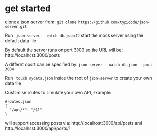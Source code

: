 # get started
clone a json-server from: ```git clone https://github.com/typicode/json-server.git```

Run ``` json-server --watch db.json``` to start the mock server using the default data file

By default the server runs on port 3000 so the URL will be: http://localhost:3000/posts

A differnt oport can be specified by: ```json-server --watch db.json --port 3004```

Run ``` touch mydata.json``` inside the root of ```json-server``` to create your own data file

Customise routes to simulate your own API, example:
``` 
#routes.json
{
  "/api/*": "/$1"
}

```
will support accessing posts via: http://localhost:3000/api/posts and http://localhost:3000/api/posts/1
